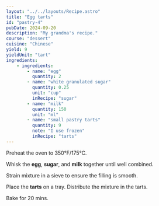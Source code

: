 ```yaml
---
layout: "../../layouts/Recipe.astro"
title: "Egg tarts"
id: "pastry-4"
pubDate: 2024-09-20
description: "My grandma's recipe."
course: "dessert"
cuisine: "Chinese"
yield: 9
yieldUnit: "tart"
ingredients:
    - ingredients:
        - name: "egg"
          quantity: 2
        - name: "white granulated sugar"
          quantity: 0.25
          unit: "cup"
          inRecipe: "sugar"
        - name: "milk"
          quantity: 150
          unit: "ml"
        - name: "small pastry tarts"
          quantity: 9
          note: "I use frozen"
          inRecipe: "tarts"
---
```

Preheat the oven to 350°F/175°C.

Whisk the <b class="ingredient">egg</b>, <b class="ingredient">sugar</b>, and <b class="ingredient">milk</b> together until well combined.

Strain mixture in a sieve to ensure the filling is smooth.

Place the <b class="ingredient">tarts</b> on a tray. Distribute the mixture in the tarts.

Bake for 20 mins.